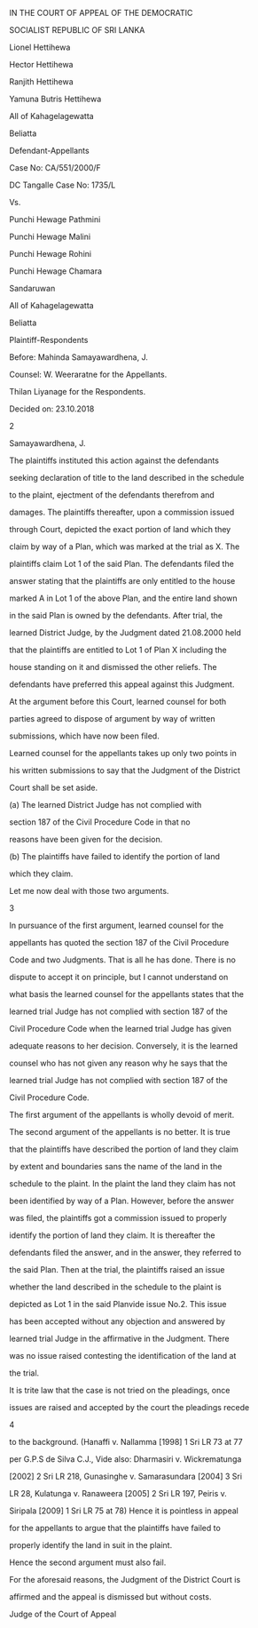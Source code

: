 IN THE COURT OF APPEAL OF THE DEMOCRATIC

SOCIALIST REPUBLIC OF SRI LANKA

Lionel Hettihewa

Hector Hettihewa

Ranjith Hettihewa

Yamuna Butris Hettihewa

All of Kahagelagewatta

Beliatta

Defendant-Appellants

Case No: CA/551/2000/F

DC Tangalle Case No: 1735/L

Vs.

Punchi Hewage Pathmini

Punchi Hewage Malini

Punchi Hewage Rohini

Punchi Hewage Chamara

Sandaruwan

All of Kahagelagewatta

Beliatta

Plaintiff-Respondents

Before: Mahinda Samayawardhena, J.

Counsel: W. Weeraratne for the Appellants.

Thilan Liyanage for the Respondents.

Decided on: 23.10.2018

2

Samayawardhena, J.

The plaintiffs instituted this action against the defendants

seeking declaration of title to the land described in the schedule

to the plaint, ejectment of the defendants therefrom and

damages. The plaintiffs thereafter, upon a commission issued

through Court, depicted the exact portion of land which they

claim by way of a Plan, which was marked at the trial as X. The

plaintiffs claim Lot 1 of the said Plan. The defendants filed the

answer stating that the plaintiffs are only entitled to the house

marked A in Lot 1 of the above Plan, and the entire land shown

in the said Plan is owned by the defendants. After trial, the

learned District Judge, by the Judgment dated 21.08.2000 held

that the plaintiffs are entitled to Lot 1 of Plan X including the

house standing on it and dismissed the other reliefs. The

defendants have preferred this appeal against this Judgment.

At the argument before this Court, learned counsel for both

parties agreed to dispose of argument by way of written

submissions, which have now been filed.

Learned counsel for the appellants takes up only two points in

his written submissions to say that the Judgment of the District

Court shall be set aside.

(a) The learned District Judge has not complied with

section 187 of the Civil Procedure Code in that no

reasons have been given for the decision.

(b) The plaintiffs have failed to identify the portion of land

which they claim.

Let me now deal with those two arguments.

3

In pursuance of the first argument, learned counsel for the

appellants has quoted the section 187 of the Civil Procedure

Code and two Judgments. That is all he has done. There is no

dispute to accept it on principle, but I cannot understand on

what basis the learned counsel for the appellants states that the

learned trial Judge has not complied with section 187 of the

Civil Procedure Code when the learned trial Judge has given

adequate reasons to her decision. Conversely, it is the learned

counsel who has not given any reason why he says that the

learned trial Judge has not complied with section 187 of the

Civil Procedure Code.

The first argument of the appellants is wholly devoid of merit.

The second argument of the appellants is no better. It is true

that the plaintiffs have described the portion of land they claim

by extent and boundaries sans the name of the land in the

schedule to the plaint. In the plaint the land they claim has not

been identified by way of a Plan. However, before the answer

was filed, the plaintiffs got a commission issued to properly

identify the portion of land they claim. It is thereafter the

defendants filed the answer, and in the answer, they referred to

the said Plan. Then at the trial, the plaintiffs raised an issue

whether the land described in the schedule to the plaint is

depicted as Lot 1 in the said Planvide issue No.2. This issue

has been accepted without any objection and answered by

learned trial Judge in the affirmative in the Judgment. There

was no issue raised contesting the identification of the land at

the trial.

It is trite law that the case is not tried on the pleadings, once

issues are raised and accepted by the court the pleadings recede

4

to the background. (Hanaffi v. Nallamma [1998] 1 Sri LR 73 at 77

per G.P.S de Silva C.J., Vide also: Dharmasiri v. Wickrematunga

[2002] 2 Sri LR 218, Gunasinghe v. Samarasundara [2004] 3 Sri

LR 28, Kulatunga v. Ranaweera [2005] 2 Sri LR 197, Peiris v.

Siripala [2009] 1 Sri LR 75 at 78) Hence it is pointless in appeal

for the appellants to argue that the plaintiffs have failed to

properly identify the land in suit in the plaint.

Hence the second argument must also fail.

For the aforesaid reasons, the Judgment of the District Court is

affirmed and the appeal is dismissed but without costs.

Judge of the Court of Appeal